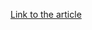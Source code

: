 [Link to the article](https://www.akamai.com/blog/security/2024/aug/taking-steps-to-prepare-for-quantum-advantage)
